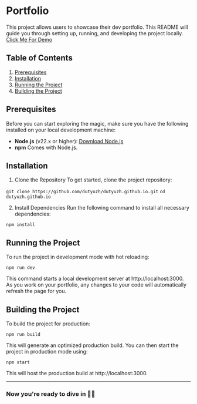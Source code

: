 # Portfolio
This project allows users to showcase their dev portfolio. This README will guide you through setting up, running, and developing the project locally.
[Click Me For Demo](https://dutyuzh.github.io/)

## Table of Contents
1. [Prerequisites](#prerequisites)
2. [Installation](#installation)
3. [Running the Project](#running-the-project)
3. [Building the Project](#building-the-project)

## Prerequisites

Before you can start exploring the magic, make sure you have the following installed on your local development machine:

- **Node.js** (v22.x or higher): [Download Node.js](https://nodejs.org/en/download/)
- **npm** Comes with Node.js. 


## Installation

1. Clone the Repository
To get started, clone the project repository:

`git clone https://github.com/dutyuzh/dutyuzh.github.io.git`
`cd dutyuzh.github.io`

2. Install Dependencies
Run the following command to install all necessary dependencies:

`npm install`

## Running the Project
To run the project in development mode with hot reloading:

`npm run dev`

This command starts a local development server at http://localhost:3000. As you work on your portfolio, any changes to your code will automatically refresh the page for you.

## Building the Project
To build the project for production:

`npm run build`

This will generate an optimized production build. You can then start the project in production mode using:

`npm start`

This will host the production build at http://localhost:3000.

---
### Now you're ready to dive in 🏰✨
